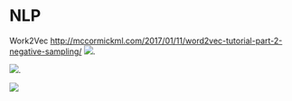# NLP


Work2Vec http://mccormickml.com/2017/01/11/word2vec-tutorial-part-2-negative-sampling/
![](http://latex.codecogs.com/gif.latex?Precision=\\frac{TP}{TP+FP}). 

![](http://latex.codecogs.com/gif.latex?Precision=\\frac{TP}{TP+FP}). 

![](http://latex.codecogs.com/gif.latex?Recall=\\frac{TP}{TP+FN})

